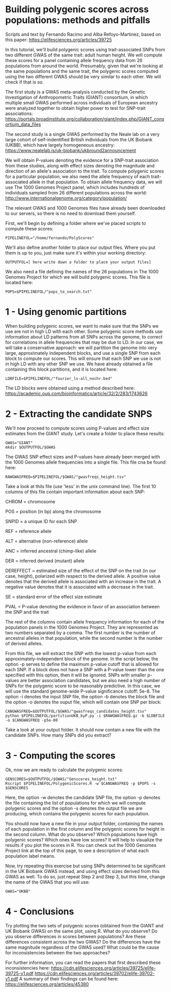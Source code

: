 # Building polygenic scores across populations: methods and pitfalls

Scripts and text by Fernando Racimo and Alba Refoyo-Martinez, based on this paper: https://elifesciences.org/articles/39725

In this tutorial, we'll build polygenic scores using trait-associated SNPs from two different GWAS of the same trait: adult human height. We will compute these scores for a panel containing allele frequency data from 26 populations from around the world. Presumably, given that we're looking at the same populations and the same trait, the polygenic scores computed using the two different GWAS should be very similar to each other. We will check if that is so.

The first study is a GWAS meta-analysis conducted by the Genetic Investigation of Anthropometric Traits (GIANT) consortium, in which multiple small GWAS performed across individuals of European ancestry were analyzed together to obtain higher power to test for SNP-trait associations:  
https://portals.broadinstitute.org/collaboration/giant/index.php/GIANT_consortium_data_files

The second study is a single GWAS performed by the Neale lab on a very large cohort of self-indentified British individuals from the UK Biobank (UKBB), which have largely homogeneous ancestry:
https://www.nealelab.is/uk-biobank/ukbround2announcement

We will obtain P-values denoting the evidence for a SNP-trait association from these studies, along with effect sizes denoting the magnitude and direction of an allele's association to the trait. To compute polygenic scores for a particular population, we also need the allele frequency of each trait-associated allele in that population. To obtain allele frequency data, we will use The 1000 Genomes Project panel, which includes hundreds of individuals sampled from 26 different populations across the world: http://www.internationalgenome.org/category/population/ 

The relevant GWAS and 1000 Genomes files have already been downloaded to our servers, so there is no need to download them yourself. 

First, we'll begin by defining a folder where we've placed scripts to compute these scores:
```
PIPELINEFOL="/home/fernando/PolyScores"
```

We'll also define another folder to place our output files. Where you put them is up to you, just make sure it's within your working directory:
```
OUTPUTFOL=[ here write down a folder to place your output files]
```

We also need a file defining the names of the 26 populations in The 1000 Genomes Project for which we will build polygenic scores. This file is located here:
```
POPS=$PIPELINEFOL/"pops_to_search.txt"
```

# 1 - Using genomic partitions

When building polygenic scores, we want to make sure that the SNPs we use are not in high LD with each other. Some polygenic score methods use information about LD patterns from all SNPs across the genome, to correct for correlations in allele frequencies that may be due to LD. In our case, we will take a conservative approach: we will partition the genome into very large, approximately independent blocks, and use a single SNP from each block to compute our scores. This will ensure that each SNP we use is not in high LD with any other SNP we use. We have already obtained a file containing this block partitions, and it is located here:

```
LDBFILE=$PIPELINEFOL/"fourier_ls-all_nochr.bed"
```

The LD blocks were obtained using a method described here: https://academic.oup.com/bioinformatics/article/32/2/283/1743626


# 2 - Extracting the candidate SNPS

We'll now proceed to compute scores using P-values and effect size estimates from the GIANT study. Let's create a folder to place these results:
```
GWAS="GIANT"
mkdir $OUTPUTFOL/$GWAS
```

The GWAS SNP effect sizes and P-values have already been merged with the 1000 Genomes allele frequencies into a single file. This file cna be found here:
```
RAWGWASFREQ=$PIPELINEFOL/$GWAS/"gwasfreqs_height.tsv"
```
Take a look at thils file (use 'less' in the unix command line). The first 10 columns of this file contain important information about each SNP:

CHROM = chromosome

POS = position (in bp) along the chromosome

SNPID = a unique ID for each SNP

REF = reference allele

ALT = alternative (non-reference) allele

ANC = inferred ancestral (chimp-like) allele

DER = inferred derived (mutant) allele

DEREFFECT = estimated size of the effect of the SNP on the trait (in our case, height), polarized with respect to the derived allele. A positive value denotes that the derived allele is associated with an increase in the trait. A negative value denotes that it is associated with a decrease in the trait.

SE = standard error of the effect size estimate

PVAL = P-value denoting the evidence in favor of an association between the SNP and the trait

The rest of the columns contain allele frequency information for each of the population panels in the 1000 Genomes Project. They are represented as two numbers separated by a comma. The first number is the number of ancestral alleles in that population, while the second number is the number of derived alleles.

From this file, we will extract the SNP with the lowest p-value from each approximately-independent block of the genome. In the script below, the option -p serves to define the maximum p-value cutoff that is allowed for each SNP. If a block does not have a SNP with a P-value lower than the one specified with this option, then it will be ignored. SNPs with smaller p-values are better association candidates, but we also need a high number of SNPs for the polygenic score to be reasonably predictive. In this case, we will use the standard genome-wide P-value significance cutoff: 5e-8. The option -i denotes the input SNP file, the option -b denotes the block file and the option -o denotes the ouput file, which will contain one SNP per block:
```
CANGWASFREQ=$OUTPUTFOL/$GWAS/"gwasfreqs_candidates_height.tsv"
python $PIPELINEFOL/partitionUKB_byP.py -i $RAWGWASFREQ.gz -b $LDBFILE -o $CANGWASFREQ -p5e-08
```

Take a look at your output folder. It should now contain a new file with the candidate SNPs. How many SNPs did you extract?

# 3 - Computing the scores

Ok, now we are ready to calculate the polygenic scores:
```
GENSCORES=$OUTPUTFOL/$GWAS/"Genscores_height.txt"
Rscript $PIPELINEFOL/PolygenicScores.R -w $CANGWASFREQ -p $POPS -s $GENSCORES
```
Here, the option -w denotes the candidate SNP file, the option -p denotes the file containing the list of populations for which we will compute polygenic scores and the option -s denotes the output file we are producing, which contains the polygenic scores for each population. 

You should now have a new file in your output folder, containing the names of each population in the first column and the polygenic scores for height in the second column. What do you observe? Which populations have high polygenic scores? Which ones have low scores? It will help to visualize the results if you plot the scores in R. You can check out the 1000 Genomes Project link at the top of this page, to see a description of what each population label means.

Now, try repeating this exercise but using SNPs determined to be significant in the UK Biobank GWAS instead, and using effect sizes derived from this GWAS as well. To do so, just repeat Step 2 and Step 3, but this time, change the name of the GWAS that you will use:

```
GWAS="UKBB"
```

# 4 - Conclusions

Try plotting the two sets of polygenic scores (obtained from the GIANT and UK Biobank GWAS) on the same plot, using R. What do you observe? Do you observe differences in scores between populations? Are these differences consistent across the two GWAS? Do the differences have the same magnitude regardless of the GWAS used? What could be the cause for inconsistencies between the two approaches?

For further information, you can read the papers that first described these inconsistencies here:
https://cdn.elifesciences.org/articles/39725/elife-39725-v1.pdf
https://cdn.elifesciences.org/articles/39702/elife-39702-v1.pdf
A summary of their findings can be found here: 
https://elifesciences.org/articles/45380

